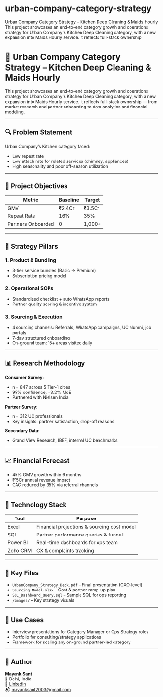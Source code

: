 # urban-company-category-strategy
 Urban Company Category Strategy – Kitchen Deep Cleaning &amp; Maids Hourly  This project showcases an end-to-end category growth and operations strategy for Urban Company's Kitchen Deep Cleaning category, with a new expansion into Maids Hourly service. It reflects full-stack ownership
 # 🧠 Urban Company Category Strategy – Kitchen Deep Cleaning & Maids Hourly

This project showcases an end-to-end category growth and operations strategy for Urban Company's Kitchen Deep Cleaning category, with a new expansion into Maids Hourly service. It reflects full-stack ownership — from market research and partner onboarding to data analytics and financial modeling.

---

## 🔍 Problem Statement

Urban Company’s Kitchen category faced:
- Low repeat rate
- Low attach rate for related services (chimney, appliances)
- High seasonality and poor off-season utilization

---

## 🎯 Project Objectives

| Metric                | Baseline   | Target     |
|-----------------------|------------|------------|
| GMV                  | ₹2.4Cr     | ₹3.5Cr     |
| Repeat Rate          | 16%        | 35%        |
| Partners Onboarded   | 0          | 1,000+     |

---

## 🚀 Strategy Pillars

### 1. Product & Bundling
- 3-tier service bundles (Basic → Premium)
- Subscription pricing model

### 2. Operational SOPs
- Standardized checklist + auto WhatsApp reports
- Partner quality scoring & incentive system

### 3. Sourcing & Execution
- 4 sourcing channels: Referrals, WhatsApp campaigns, UC alumni, job portals
- 7-day structured onboarding
- On-ground team: 15+ areas visited daily

---

## 📊 Research Methodology

**Consumer Survey:**  
- n = 847 across 5 Tier-1 cities  
- 95% confidence, ±3.2% MoE  
- Partnered with Nielsen India  

**Partner Survey:**  
- n = 312 UC professionals  
- Key insights: partner satisfaction, drop-off reasons

**Secondary Data:**  
- Grand View Research, IBEF, internal UC benchmarks

---

## 📈 Financial Forecast

- 45% GMV growth within 6 months  
- ₹15Cr annual revenue impact  
- CAC reduced by 35% via referral channels  

---

## 🧠 Technology Stack

| Tool        | Purpose                              |
|-------------|--------------------------------------|
| Excel       | Financial projections & sourcing cost model |
| SQL         | Partner performance queries & funnel |
| Power BI    | Real-time dashboards for ops team    |
| Zoho CRM    | CX & complaints tracking             |

---

## 📂 Key Files

- `UrbanCompany_Strategy_Deck.pdf` – Final presentation (CXO-level)
- `Sourcing_Model.xlsx` – Cost & partner ramp-up plan
- `SQL_Dashboard_Query.sql` – Sample SQL for ops reporting
- `/images/` – Key strategy visuals

---

## 📌 Use Cases

- Interview presentations for Category Manager or Ops Strategy roles  
- Portfolio for consulting/strategy applications  
- Framework for scaling any on-ground partner-led category

---

## 👤 Author

**Mayank Sant**  
📍 Delhi, India  
🔗 [LinkedIn](https://linkedin.com/in/mayanksant)  
📬 mayanksant2003@gmail.com

